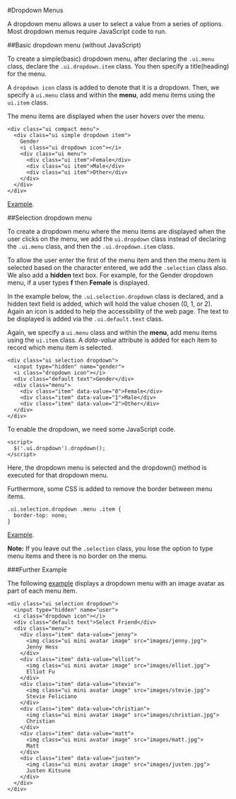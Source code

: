#Dropdown Menus

A dropdown menu allows a user to select a value from a series of options. Most dropdown menus require JavaScript code to run. 

##Basic dropdown menu (without JavaScript)

To create a simple(basic) dropdown menu, after declaring the `.ui.menu` class, declare the `.ui.dropdown.item` class. You then specify a title(heading) for the menu.

A `dropdown icon` class is added to denote that it is a dropdown. Then, we specify a `ui.menu` class and within the **menu**, add menu items using the `ui.item` class.

The menu items are displayed when the user hovers over the menu.
~~~
<div class="ui compact menu">
  <div class="ui simple dropdown item">
    Gender
    <i class="ui dropdown icon"></i>
    <div class="ui menu">
      <div class="ui item">Female</div>
      <div class="ui item">Male</div>
	  <div class="ui item">Other</div>
    </div>
  </div>
</div>
~~~

<a href="archives/Class Htmls/dropdown/drop1.html" target="_blank">Example</a>.

##Selection dropdown menu

To create a dropdown menu where the menu items are displayed when the user clicks on the menu, we add the `ui.dropdown` class instead of  declaring the `.ui.menu` class, and then the `.ui.dropdown.item` class.

To allow the user enter the first of the menu item and then the menu item is selected based on the character entered, we add
the `.selection` class also. We also add a **hidden** text box. For example, for the Gender dropdown menu, if a user types **f** then **Female** is displayed.

In the example below, the `.ui.selection.dropdown` class is declared, and a hidden text field is added, which will hold the value chosen (0, 1, or 2). Again an icon is added to help
the accessibility of the web page. The text to be displayed is added via the `.ui.default.text` class.

Again, we specify a `ui.menu` class and within the **menu**, add menu items using the `ui.item` class. A *data-value* attribute is added for each item to record which menu item is selected.

~~~
<div class="ui selection dropdown">
  <input type="hidden" name="gender">
  <i class="dropdown icon"></i>
  <div class="default text">Gender</div>
  <div class="menu">
    <div class="item" data-value="0">Female</div>
    <div class="item" data-value="1">Male</div>
	<div class="item" data-value="2">Other</div>
  </div>
</div>
~~~

To enable the dropdown, we need some JavaScript code.

~~~
<script>
  $('.ui.dropdown').dropdown();
</script>
~~~

Here, the dropdown menu is selected and the dropdown() method is executed for that dropdown menu.

Furthermore, some CSS is added to remove the border between menu items.

~~~
.ui.selection.dropdown .menu .item {
  border-top: none;
}
~~~

<a href="archives/Class Htmls/dropdown/drop2.html" target="_blank">Example</a>.

**Note:** If you leave out the `.selection` class, you lose the option to type menu items and there is no border on the menu.

###Further Example

The following <a href="archives/Class Htmls/dropdown/drop3.html" target="_blank">example</a> displays a dropdown menu with an image avatar as part of each menu item.

~~~
<div class="ui selection dropdown">
  <input type="hidden" name="user">
  <i class="dropdown icon"></i>
  <div class="default text">Select Friend</div>
  <div class="menu">
    <div class="item" data-value="jenny">
      <img class="ui mini avatar image" src="images/jenny.jpg">
      Jenny Hess
    </div>
    <div class="item" data-value="elliot">
      <img class="ui mini avatar image" src="images/elliot.jpg">
      Elliot Fu
    </div>
    <div class="item" data-value="stevie">
      <img class="ui mini avatar image" src="images/stevie.jpg">
      Stevie Feliciano
    </div>
    <div class="item" data-value="christian">
      <img class="ui mini avatar image" src="images/christian.jpg">
      Christian
    </div>
    <div class="item" data-value="matt">
      <img class="ui mini avatar image" src="images/matt.jpg">
      Matt
    </div>
    <div class="item" data-value="justen">
      <img class="ui mini avatar image" src="images/justen.jpg">
      Justen Kitsune
    </div>
  </div>
</div>
~~~